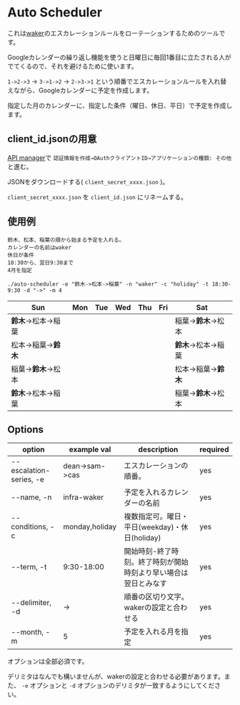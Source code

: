 # Auto Scheduler

これは[waker](https://github.com/ryotarai/waker)のエスカレーションルールをローテーションするためのツールです。

Googleカレンダーの繰り返し機能を使うと日曜日に毎回1番目に立たされる人がでてくるので、それを避けるために使います。

`1->2->3` → `3->1->2` → `2->3->1` という順番でエスカレーションルールを入れ替えながら、Googleカレンダーに予定を作成します。

指定した月のカレンダーに、指定した条件（曜日、休日、平日）で予定を作成します。

## client_id.jsonの用意
[API manager](https://console.cloud.google.com/apis/credentials)で `認証情報を作成→OAuthクライアントID→アプリケーションの種類: その他` と進む。

JSONをダウンロードする( `client_secret_xxxx.json` )。

`client_secret_xxxx.json` を `client_id.json` にリネームする。

## 使用例

```
鈴木、松本、稲葉の順から始まる予定を入れる。
カレンダーの名前はwaker
休日が条件
18:30から、翌日9:30まで
4月を指定
```

```
./auto-scheduler -e "鈴木->松本->稲葉" -n "waker" -c "holiday" -t 18:30-9:30 -d "->" -m 4
```

Sun|Mon|Tue|Wed|Thu|Fri|Sat
------|------|------|------|------|------|------
**鈴木**->松本->稲葉||||||稲葉->**鈴木**->松本
松本->稲葉->**鈴木**||||||**鈴木**->松本->稲葉
稲葉->**鈴木**->松本||||||松本->稲葉->**鈴木**
**鈴木**->松本->稲葉||||||稲葉->**鈴木**->松本

## Options

option | example val | description | required
------ | ------ | ------ | ----- |
--escalation-series, -e | dean->sam->cas | エスカレーションの順番。 | yes
--name, -n | infra-waker | 予定を入れるカレンダーの名前 | yes
--conditions, -c | monday,holiday | 複数指定可。曜日・平日(weekday)・休日(holiday) | yes
--term, -t | 9:30-18:00 | 開始時刻-終了時刻。終了時刻が開始時刻より早い場合は翌日とみなす | yes
--delimiter, -d | -> | 順番の区切り文字。 wakerの設定と合わせる | yes
--month, -m | 5 | 予定を入れる月を指定 | yes

オプションは全部必須です。

デリミタはなんでも構いませんが、wakerの設定と合わせる必要があります。また、 `-e` オプションと `-d` オプションのデリミタが一致するようにしてください。

